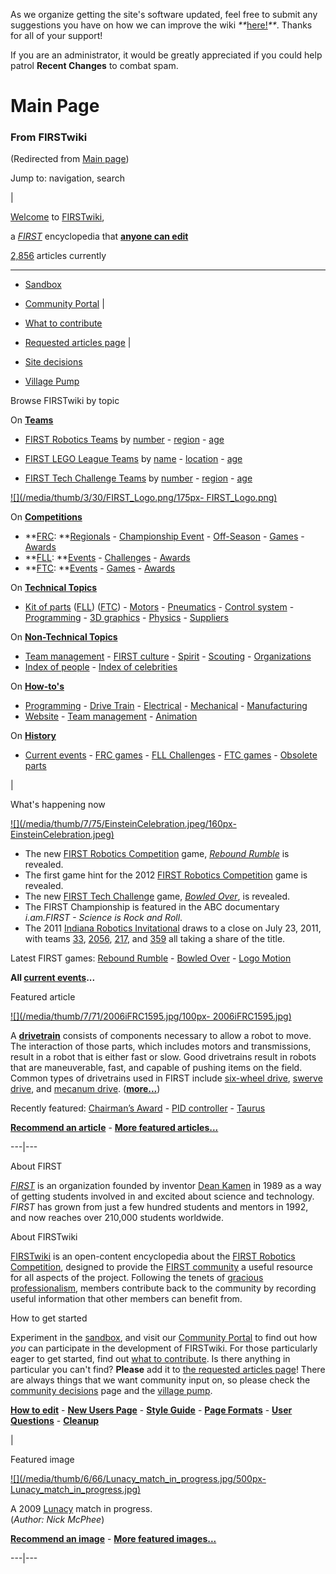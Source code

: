 As we organize getting the site's software updated, feel free to submit any
suggestions you have on how we can improve the wiki
_**_[here!](/index.php/User:Hallry/Suggestions "User:Hallry/Suggestions"
)_**_. Thanks for all of your support!

If you are an administrator, it would be greatly appreciated if you could help
patrol **Recent Changes** to combat spam.

# Main Page

### From FIRSTwiki

(Redirected from [Main page](/index.php?title=Main_page&redirect=no "Main
page" ))

Jump to: navigation, search

|

[Welcome](/index.php/FIRSTwiki:New_users_page "FIRSTwiki:New users page" ) to
[FIRSTwiki](/index.php/FIRSTwiki "FIRSTwiki" ),

a _[FIRST](/index.php/FIRST "FIRST" )_ encyclopedia that **[anyone can
edit](/index.php/FIRSTwiki:How_does_one_edit_a_page "FIRSTwiki:How does one
edit a page" )**

[2,856](/index.php/Special:Statistics "Special:Statistics" ) articles
currently  
  
---  
  
  * [Sandbox](/index.php/FIRSTwiki:Sandbox "FIRSTwiki:Sandbox" )
  * [Community Portal](/index.php/FIRSTwiki:Community_Portal "FIRSTwiki:Community Portal" )
|

  * [What to contribute](/index.php/FIRSTwiki:What_to_contribute "FIRSTwiki:What to contribute" )
  * [Requested articles page](/index.php/FIRSTwiki:Requested_articles "FIRSTwiki:Requested articles" )
|

  * [Site decisions](/index.php/FIRSTwiki:Community_decisions "FIRSTwiki:Community decisions" )
  * [Village Pump](/index.php/FIRSTwiki:Village_pump "FIRSTwiki:Village pump" )  
  
Browse FIRSTwiki by topic

On **[Teams](/index.php/Teams "Teams" )**  

  * [FIRST Robotics Teams](/index.php/FIRST_Robotics_Team "FIRST Robotics Team" ) by [number](/index.php/Index_of_teams "Index of teams" ) \- [region](/index.php/Index_of_teams_by_region "Index of teams by region" ) \- [age](/index.php/Index_of_teams_by_age "Index of teams by age" )  

  * [FIRST LEGO League Teams](/index.php/FIRST_LEGO_League_Team "FIRST LEGO League Team" ) by [name](/index.php/Category:FLL_teams "Category:FLL teams" ) \- [location](/index.php/FLL_Teams_by_Location "FLL Teams by Location" ) \- [age](/index.php/FLL_Teams_by_Year_Founded "FLL Teams by Year Founded" )
  * [FIRST Tech Challenge Teams](/index.php/Team_%28FTC%29 "Team \(FTC\)" ) by [number](/index.php/Index_of_teams_%28FTC%29 "Index of teams \(FTC\)" ) \- [region](/index.php/Index_of_teams_by_region_%28FTC%29 "Index of teams by region \(FTC\)" ) \- [age](/index.php/Index_of_teams_by_age_%28FTC%29 "Index of teams by age \(FTC\)" )

[![](/media/thumb/3/30/FIRST_Logo.png/175px-
FIRST_Logo.png)](/index.php/Image:FIRST_Logo.png "" )

On **[Competitions](/index.php/Competitions "Competitions" )**  

  * **[FRC](/index.php/FIRST_Robotics_Competition "FIRST Robotics Competition" ): **[Regionals](/index.php/Index_of_Regionals "Index of Regionals" ) \- [Championship Event](/index.php/Championship_Event "Championship Event" ) \- [Off-Season](/index.php/Index_of_off-season_competitions "Index of off-season competitions" ) \- [Games](/index.php/Game_%28FRC%29 "Game \(FRC\)" ) \- [Awards](/index.php/Awards "Awards" )
  * **[FLL](/index.php/FIRST_LEGO_League "FIRST LEGO League" ): **[Events](/index.php/Category:FLL_Events "Category:FLL Events" ) \- [Challenges](/index.php/FLL_Challenges "FLL Challenges" ) \- [Awards](/index.php/FLL_Awards "FLL Awards" )
  * **[FTC](/index.php/FIRST_Tech_Challenge "FIRST Tech Challenge" ): **[Events](/index.php/Index_of_events_%28FTC%29 "Index of events \(FTC\)" ) \- [Games](/index.php/Game_%28FTC%29 "Game \(FTC\)" ) \- [Awards](/index.php/Awards_%28FTC%29 "Awards \(FTC\)" )

On **[Technical Topics](/index.php/Technical "Technical" )**  

  * [Kit of parts](/index.php/Kit_of_parts "Kit of parts" ) ([FLL](/index.php/FLL_Robot_Set "FLL Robot Set" )) ([FTC](/index.php/Kit_of_parts_%28FTC%29 "Kit of parts \(FTC\)" )) - [Motors](/index.php/Motors "Motors" ) \- [Pneumatics](/index.php/Pneumatics "Pneumatics" ) \- [Control system](/index.php/Control_system "Control system" ) \- [Programming](/index.php/Programming "Programming" ) \- [3D graphics](/index.php/3D_graphics "3D graphics" ) \- [Physics](/index.php/Physics "Physics" ) \- [Suppliers](/index.php/Suppliers "Suppliers" )

On **[Non-Technical Topics](/index.php/Non-technical "Non-technical" )**  

  * [Team management](/index.php/Team_management "Team management" ) \- [FIRST culture](/index.php/FIRST_culture "FIRST culture" ) \- [Spirit](/index.php/Spirit "Spirit" ) \- [Scouting](/index.php/Scouting "Scouting" ) \- [Organizations](/index.php/Organizations "Organizations" )
  * [Index of people](/index.php/Index_of_people "Index of people" ) \- [Index of celebrities](/index.php/Index_of_celebrities "Index of celebrities" )

On **[How-to's](/index.php/How-to "How-to" )**  

  * [Programming](/index.php/How-to#Programming "How-to" ) \- [Drive Train](/index.php/How-to#Drive_train "How-to" ) \- [Electrical](/index.php/How-to#Electrical "How-to" ) \- [Mechanical](/index.php/How-to#Mechanical "How-to" ) \- [Manufacturing](/index.php/How-to#Manufacturing "How-to" )
  * [Website](/index.php/How-to#Website "How-to" ) \- [Team management](/index.php/How-to#Team_management "How-to" ) \- [Animation](/index.php/How-to#Animation "How-to" )

On **[History](/index.php/History_of_FIRST "History of FIRST" )**  

  * [Current events](/index.php/Current_events "Current events" ) \- [FRC games](/index.php/Game "Game" ) \- [FLL Challenges](/index.php/FLL_Challenges "FLL Challenges" ) \- [FTC games](/index.php/Game_%28FTC%29 "Game \(FTC\)" ) \- [Obsolete parts](/index.php/Obsolete_parts "Obsolete parts" )

  

|

What's happening now

[![](/media/thumb/7/75/EinsteinCelebration.jpeg/160px-
EinsteinCelebration.jpeg)](/index.php/Image:EinsteinCelebration.jpeg "" )

  * The new [FIRST Robotics Competition](/index.php/FIRST_Robotics_Competition "FIRST Robotics Competition" ) game, _[Rebound Rumble](/index.php/Rebound_Rumble "Rebound Rumble" )_ is revealed. 
  * The first game hint for the 2012 [FIRST Robotics Competition](/index.php/FIRST_Robotics_Competition "FIRST Robotics Competition" ) game is revealed. 
  * The new [FIRST Tech Challenge](/index.php/FIRST_Tech_Challenge "FIRST Tech Challenge" ) game, _[Bowled Over](/index.php/Bowled_Over "Bowled Over" )_, is revealed. 
  * The FIRST Championship is featured in the ABC documentary _i.am.FIRST - Science is Rock and Roll_. 
  * The 2011 [Indiana Robotics Invitational](/index.php/Indiana_Robotics_Invitational "Indiana Robotics Invitational" ) draws to a close on July 23, 2011, with teams [33](/index.php/33 "33" ), [2056](/index.php/2056 "2056" ), [217](/index.php/217 "217" ), and [359](/index.php/359 "359" ) all taking a share of the title. 

  
Latest FIRST games: [Rebound Rumble](/index.php/Rebound_Rumble "Rebound
Rumble" ) - [Bowled Over](/index.php/Bowled_Over "Bowled Over" ) - [Logo
Motion](/index.php/Logo_Motion "Logo Motion" )

**All [current events](/index.php/Current_events "Current events" )...**

  

Featured article

[![](/media/thumb/7/71/2006iFRC1595.jpg/100px-
2006iFRC1595.jpg)](/index.php/Image:2006iFRC1595.jpg "" )

A **[drivetrain](/index.php/Drivetrain "Drivetrain" )** consists of components
necessary to allow a robot to move. The interaction of those parts, which
includes motors and transmissions, result in a robot that is either fast or
slow. Good drivetrains result in robots that are maneuverable, fast, and
capable of pushing items on the field. Common types of drivetrains used in
FIRST include [six-wheel drive](/index.php/Drivetrain#Six_Wheel_Drive
"Drivetrain" ), [swerve drive](/index.php/Drivetrain#Swerve_Drive "Drivetrain"
), and [mecanum drive](/index.php/Drivetrain#Mecanum_Drive "Drivetrain" ).
(**[more...](/index.php/Drivetrain "Drivetrain" )**)

Recently featured: [Chairman’s Award](/index.php/Chairman%E2%80%99s_Award
"Chairman’s Award" ) - [PID controller](/index.php/PID_controller "PID
controller" ) - [Taurus](/index.php/Taurus_%281073%29 "Taurus \(1073\)" )

**[Recommend an article](/index.php/FIRSTwiki:Featured_article_candidates "FIRSTwiki:Featured article candidates" )** - **[More featured articles...](/index.php/FIRSTwiki:Featured_articles "FIRSTwiki:Featured articles" )**  
  
---|---  
  
About FIRST

_[FIRST](/index.php/FIRST "FIRST" )_ is an organization founded by inventor
[Dean Kamen](/index.php/Dean_Kamen "Dean Kamen" ) in 1989 as a way of getting
students involved in and excited about science and technology. _FIRST_ has
grown from just a few hundred students and mentors in 1992, and now reaches
over 210,000 students worldwide.

  

About FIRSTwiki

[FIRSTwiki](/index.php/FIRSTwiki "FIRSTwiki" ) is an open-content encyclopedia
about the [FIRST Robotics Competition](/index.php/FIRST_Robotics_Competition
"FIRST Robotics Competition" ), designed to provide the [FIRST
community](/index.php/FIRST_community "FIRST community" ) a useful resource
for all aspects of the project. Following the tenets of [gracious
professionalism](/index.php/Gracious_professionalism "Gracious
professionalism" ), members contribute back to the community by recording
useful information that other members can benefit from.

  

How to get started

Experiment in the [sandbox](/index.php/FIRSTwiki:Sandbox "FIRSTwiki:Sandbox"
), and visit our [Community Portal](/index.php/FIRSTwiki:Community_Portal
"FIRSTwiki:Community Portal" ) to find out how _you_ can participate in the
development of FIRSTwiki. For those particularly eager to get started, find
out [what to contribute](/index.php/FIRSTwiki:What_to_contribute
"FIRSTwiki:What to contribute" ). Is there anything in particular you can't
find? **Please** add it to [the requested articles
page](/index.php/FIRSTwiki:Requested_articles "FIRSTwiki:Requested articles"
)! There are always things that we want community input on, so please check
the [community decisions](/index.php/FIRSTwiki:Community_decisions
"FIRSTwiki:Community decisions" ) page and the [village
pump](/index.php/FIRSTwiki:Village_pump "FIRSTwiki:Village pump" ).

**[How to edit](/index.php/FIRSTwiki:How_does_one_edit_a_page "FIRSTwiki:How does one edit a page" )** - **[New Users Page](/index.php/FIRSTwiki:New_users_page "FIRSTwiki:New users page" )** - **[Style Guide](/index.php/FIRSTwiki:Style_guide "FIRSTwiki:Style guide" )** - **[Page Formats](/index.php/FIRSTwiki:Page_formats "FIRSTwiki:Page formats" )** - **[User Questions](/index.php/FIRSTwiki:User_Questions "FIRSTwiki:User Questions" )** - **[Cleanup](/index.php/FIRSTwiki:Cleanup "FIRSTwiki:Cleanup" )**

  

|

Featured image

[![](/media/thumb/6/66/Lunacy_match_in_progress.jpg/500px-
Lunacy_match_in_progress.jpg)](/index.php/Image:Lunacy_match_in_progress.jpg
"" )

A 2009 [Lunacy](/index.php/Lunacy "Lunacy" ) match in progress.  
(_Author: Nick McPhee_)

**[Recommend an image](/index.php/FIRSTwiki:Featured_image_candidates "FIRSTwiki:Featured image candidates" )** - **[More featured images...](/index.php/FIRSTwiki:Featured_images "FIRSTwiki:Featured images" )**  
  
---|---  
  
